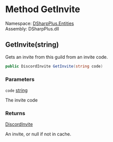 # Method GetInvite

Namespace: [DSharpPlus.Entities](DSharpPlus.Entities.md)  
Assembly: DSharpPlus.dll

## <a id="DSharpPlus_Entities_DiscordGuild_GetInvite_System_String_"></a>GetInvite\(string\)

Gets an invite from this guild from an invite code.

```csharp
public DiscordInvite GetInvite(string code)
```

### Parameters

`code` [string](https://learn.microsoft.com/dotnet/api/system.string)

The invite code

### Returns

[DiscordInvite](DSharpPlus.Entities.DiscordInvite.md)

An invite, or null if not in cache.

